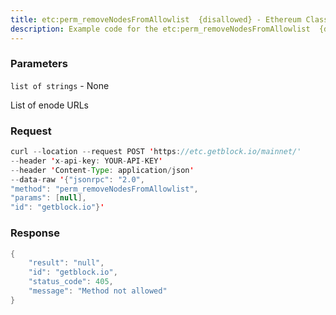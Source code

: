 ```yaml
---
title: etc:perm_removeNodesFromAllowlist  {disallowed} - Ethereum Classic
description: Example code for the etc:perm_removeNodesFromAllowlist  {disallowed} json-rpc method. Сomplete guide on how to use etc:perm_removeNodesFromAllowlist  {disallowed} json-rpc in GetBlock.io Web3 documentation.
---
```


### Parameters


`list of strings` - None

List of enode URLs

### Request

``` java
curl --location --request POST 'https://etc.getblock.io/mainnet/' 
--header 'x-api-key: YOUR-API-KEY' 
--header 'Content-Type: application/json' 
--data-raw '{"jsonrpc": "2.0",
"method": "perm_removeNodesFromAllowlist",
"params": [null],
"id": "getblock.io"}'
```

###  Response

``` java
{
    "result": "null",
    "id": "getblock.io",
    "status_code": 405,
    "message": "Method not allowed"
}
```

